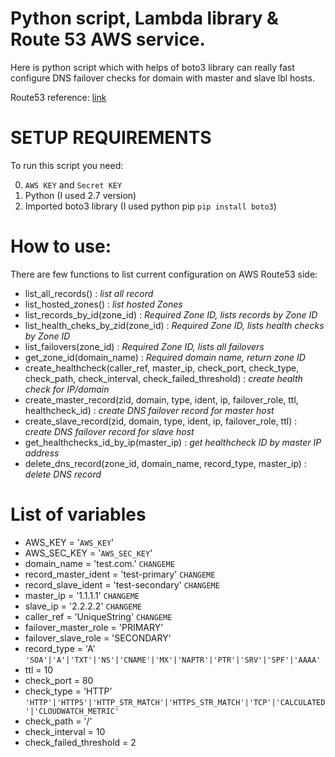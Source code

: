 # Python script, Lambda library &amp; Route 53 AWS service.

Here is python script which with helps of boto3 library can really fast configure DNS failover 
checks for domain with master and slave lbl hosts.

Route53 reference: [link](http://boto3.readthedocs.io/en/latest/reference/services/route53.html)  

# SETUP REQUIREMENTS 

To run this script you need:

0. `AWS KEY` and `Secret KEY`
1. Python (I used 2.7 version)
2. Imported boto3 library (I used python pip `pip install boto3`)

# How to use:

There are few functions to list current configuration on AWS Route53 side:

- list_all_records() : *list all record*
- list_hosted_zones() : *list hosted Zones*
- list_records_by_id(zone_id) : *Required Zone ID, lists records by Zone ID*
- list_health_cheks_by_zid(zone_id) : *Required Zone ID, lists health checks by Zone ID*
- list_failovers(zone_id) : *Required Zone ID, lists all failovers*
- get_zone_id(domain_name) : *Required domain name, return zone ID*
- create_healthcheck(caller_ref, master_ip, check_port, check_type, check_path, check_interval, check_failed_threshold) : *create health check for IP/domain*
- create_master_record(zid, domain, type, ident, ip, failover_role, ttl, healthcheck_id) : *create DNS failover record for master host*
- create_slave_record(zid, domain, type, ident, ip, failover_role, ttl) : *create DNS failover record for slave host*
- get_healthchecks_id_by_ip(master_ip) : *get healthcheck ID by master IP address*
- delete_dns_record(zone_id, domain_name, record_type, master_ip) : *delete DNS record* 

# List of variables
* AWS_KEY = '`AWS_KEY`'
* AWS_SEC_KEY = '`AWS_SEC_KEY`'
* domain_name = 'test.com.'                  `CHANGEME`
* record_master_ident = 'test-primary'       `CHANGEME`
* record_slave_ident = 'test-secondary'      `CHANGEME`
* master_ip = '1.1.1.1'                      `CHANGEME`
* slave_ip = '2.2.2.2'                       `CHANGEME`
* caller_ref = 'UniqueString'                `CHANGEME`
* failover_master_role = 'PRIMARY'
* failover_slave_role = 'SECONDARY'
* record_type = 'A'                          `'SOA'|'A'|'TXT'|'NS'|'CNAME'|'MX'|'NAPTR'|'PTR'|'SRV'|'SPF'|'AAAA'`
* ttl = 10
* check_port = 80
* check_type = 'HTTP'                        `'HTTP'|'HTTPS'|'HTTP_STR_MATCH'|'HTTPS_STR_MATCH'|'TCP'|'CALCULATED'|'CLOUDWATCH_METRIC'`
* check_path = '/'
* check_interval = 10
* check_failed_threshold = 2
